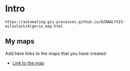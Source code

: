 # Intro 



```
https://automating-gis-processes.github.io/DZANALYSIS-miloulach/Algeria_map.html
```

## My maps

Add here links to the maps that you have created:

 - [Link to the map](https://automating-gis-processes.github.io/DZANALYSIS-miloulach/Algeria_map.html)

